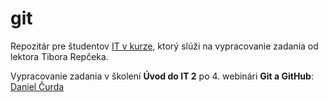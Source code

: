 # git
Repozitár pre študentov [IT v kurze](https://www.itvkurze.sk/), ktorý slúži na vypracovanie zadania od lektora Tibora Repčeka.

Vypracovanie zadania v školení **Úvod do IT 2** po 4. webinári **Git a GitHub**:
[Daniel Čurda](https://github.com/DanielCurda)
